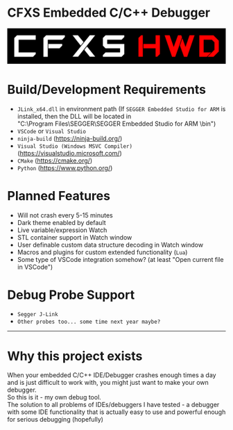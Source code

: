 # CFXS Embedded C/C++ Debugger
![CFXS HWD](https://github.com/CFXS/CFXS-Hardware-Debugger/blob/master/Logo.png)

# Build/Development Requirements
- `JLink_x64.dll` in environment path (If `SEGGER Embedded Studio for ARM` is installed, then the DLL will be located in<br/>"C:\Program Files\SEGGER\SEGGER Embedded Studio for ARM <VERSION>\bin")
- `VSCode` or `Visual Studio`
- `ninja-build` (https://ninja-build.org/)
- `Visual Studio (Windows MSVC Compiler)` (https://visualstudio.microsoft.com/)
- `CMake` (https://cmake.org/)
- `Python` (https://www.python.org/)

# Planned Features
- Will not crash every 5-15 minutes
- Dark theme enabled by default
- Live variable/expression Watch
- STL container support in Watch window
- User definable custom data structure decoding in Watch window
- Macros and plugins for custom extended functionality (`Lua`)
- Some type of VSCode integration somehow? (at least "Open current file in VSCode")
 
# Debug Probe Support
- `Segger J-Link`
- `Other probes too... some time next year maybe?`

---

# Why this project exists
When your embedded C/C++ IDE/Debugger crashes enough times a day and is just difficult to work with, you might just want to make your own debugger.  
So this is it - my own debug tool.  
The solution to all problems of IDEs/debuggers I have tested - a debugger with some IDE functionality that is actually easy to use and powerful enough for serious debugging (hopefully)
